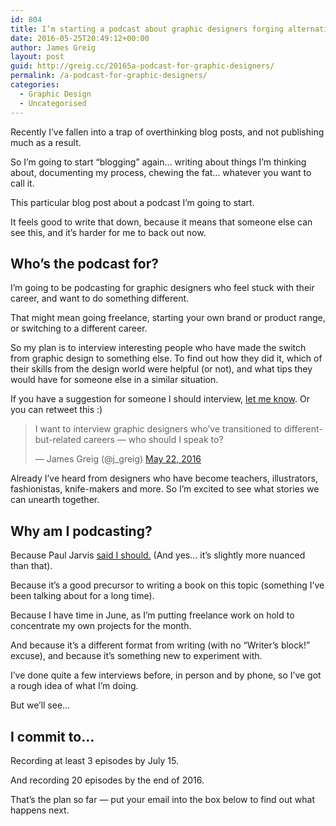 ```yaml
---
id: 804
title: I’m starting a podcast about graphic designers forging alternative career paths
date: 2016-05-25T20:49:12+00:00
author: James Greig
layout: post
guid: http://greig.cc/20165a-podcast-for-graphic-designers/
permalink: /a-podcast-for-graphic-designers/
categories:
  - Graphic Design
  - Uncategorised
---
```

Recently I’ve fallen into a trap of overthinking blog posts, and not publishing much as a result. </p>

So I’m going to start “blogging” again… writing about things I’m thinking about, documenting my process, chewing the fat… whatever you want to call it. 

This particular blog post about a podcast I’m going to start.

It feels good to write that down, because it means that someone else can see this, and it’s harder for me to back out now.

<h2 id="who-s-the-podcast-for-">Who’s the podcast for?</h2>

I’m going to be podcasting for graphic designers who feel stuck with their career, and want to do something different.

That might mean going freelance, starting your own brand or product range, or switching to a different career. 

So my plan is to interview interesting people who have made the switch from graphic design to something else. To find out how they did it, which of their skills from the design world were helpful (or not), and what tips they would have for someone else in a similar situation. 

If you have a suggestion for someone I should interview, <a href="http://www.greig.cc/contact">let me know</a>. Or you can retweet this :)

<blockquote class="twitter-tweet"><p lang="en" dir="ltr">I want to interview graphic designers who’ve transitioned to different-but-related careers — who should I speak to?</p>— James Greig (@j_greig) <a href="https://twitter.com/j_greig/status/734409463495593985">May 22, 2016</a></blockquote>

<script async="" src="//platform.twitter.com/widgets.js" charset="utf-8"></script>

Already I’ve heard from designers who have become teachers, illustrators, fashionistas, knife-makers and more. So I’m excited to see what stories we can unearth together.

<h2 id="why-am-i-podcasting-">Why am I podcasting?</h2>

Because Paul Jarvis <a href="http://us6.campaign-archive2.com/?u=26857d08cfc91db6993e0bfc4&amp;id=69766d51c8&amp;e=8f753d87a4">said I should.</a> (And yes… it’s slightly more nuanced than that).

Because it’s a good precursor to writing a book on this topic (something I’ve been talking about for a long time).

Because I have time in June, as I’m putting freelance work on hold to concentrate my own projects for the month.

And because it’s a different format from writing (with no “Writer’s block!” excuse), and because it’s something new to experiment with. 

I’ve done quite a few interviews before, in person and by phone, so I’ve got a rough idea of what I’m doing. 

But we’ll see… 

<h2 id="i-commit-to-">I commit to…</h2>

Recording at least 3 episodes by July 15.

And recording 20 episodes by the end of 2016.

That’s the plan so far — put your email into the box below to find out what happens next.
